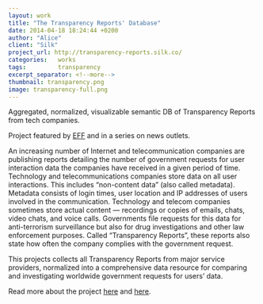 ```yaml
---
layout: work
title: "The Transparency Reports' Database"
date: 2014-04-18 18:24:44 +0200
author: "Alice"
client: "Silk"
project_url: http://transparency-reports.silk.co/
categories:   works
tags:         transparency
excerpt_separator: <!--more-->
thumbnail: transparency.png
image: transparency-full.png
---
```

Aggregated, normalized, visualizable semantic DB of Transparency Reports from tech companies.
 <!--more-->
 
Project featured by [EFF](https://www.eff.org/press/releases/which-tech-companies-help-protect-you-government-data-demands) and in a series on news outlets.

An increasing number of Internet and telecommunication companies are publishing reports detailing the number of government requests for user interaction data the companies have received in a given period of time. Technology and telecommunications companies store data on all user interactions. This includes “non-content data” (also called metadata). Metadata consists of login times, user location and IP addresses of users involved in the communication. Technology and telecom companies sometimes store actual content — recordings or copies of emails, chats, video chats, and voice calls. Governments file requests for this data for anti-terrorism surveillance but also for drug investigations and other law enforcement purposes. Called “Transparency Reports”, these reports also state how often the company complies with the government request.

This projects collects all Transparency Reports from major service providers, normalized into a comprehensive data resource for comparing and investigating worldwide government requests for users’ data.

Read more about the project [here](http://blog.silk.co/post/85834231659/introducing-the-worlds-most-comprehensive) and [here](http://blog.silk.co/post/86311104497/why-we-need-a-standardized-transparency-reports).